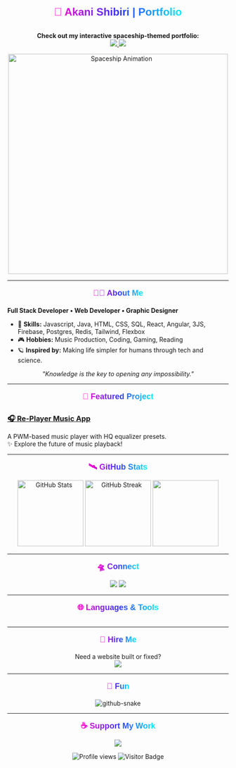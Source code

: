 <p align="center">
  <svg viewBox="0 0 1000 120" xmlns="http://www.w3.org/2000/svg">
    <defs>
      <linearGradient id="gradient" x1="0%" y1="0%" x2="100%" y2="0%">
        <stop offset="0%" stop-color="#ff00cc">
          <animate attributeName="offset" values="0;1;0" dur="8s" repeatCount="indefinite" />
        </stop>
        <stop offset="50%" stop-color="#3333ff">
          <animate attributeName="offset" values="0.5;1.5;0.5" dur="8s" repeatCount="indefinite" />
        </stop>
        <stop offset="100%" stop-color="#00f0ff">
          <animate attributeName="offset" values="1;2;1" dur="8s" repeatCount="indefinite" />
        </stop>
      </linearGradient>
    </defs>
    <text x="50%" y="50%" dominant-baseline="middle" text-anchor="middle"
          style="font-family: 'Orbitron', sans-serif; font-size: 48px; font-weight: bold; fill: url(#gradient);">
      🚀 Akani Shibiri | Portfolio
    </text>
  </svg>
</p>

<p align="center">
  <b>Check out my interactive spaceship-themed portfolio:</b>  
  <br/>
  <a href="https://re-el123.github.io/Re-EL123/" target="_blank">
    <img src="https://img.shields.io/badge/🌌%20See%20My%20Futuristic%20Journey-purple?style=for-the-badge&logo=rocket&logoColor=white" />
  </a>
  <a href="https://re-player.vercel.app/" target="_blank">
    <img src="https://img.shields.io/badge/🎧%20Re--Player%20Music%20App-orange?style=for-the-badge&logo=spotify&logoColor=white" />
  </a>
</p>

<p align="center">
  <img src="https://your-space-ship-gif-url.com/spaceship.gif" alt="Spaceship Animation" width="500"/>
</p>

---

<p align="center">
  <svg viewBox="0 0 1000 60" xmlns="http://www.w3.org/2000/svg">
    <text x="50%" y="50%" dominant-baseline="middle" text-anchor="middle"
          style="font-family: 'Orbitron', sans-serif; font-size: 36px; font-weight: bold; fill: url(#gradient);">
      👨‍🚀 About Me
    </text>
  </svg>
</p>

<p>
<b>Full Stack Developer • Web Developer • Graphic Designer</b>  
</p>

<ul>
  <li>🔭 <b>Skills:</b> Javascript, Java, HTML, CSS, SQL, React, Angular, 3JS, Firebase, Postgres, Redis, Tailwind, Flexbox</li>
  <li>🎮 <b>Hobbies:</b> Music Production, Coding, Gaming, Reading</li>
  <li>🪐 <b>Inspired by:</b> Making life simpler for humans through tech and science.</li>
</ul>

<p align="center"><i>"Knowledge is the key to opening any impossibility."</i></p>

---

<p align="center">
  <svg viewBox="0 0 1000 60" xmlns="http://www.w3.org/2000/svg">
    <text x="50%" y="50%" dominant-baseline="middle" text-anchor="middle"
          style="font-family: 'Orbitron', sans-serif; font-size: 36px; font-weight: bold; fill: url(#gradient);">
      🌌 Featured Project
    </text>
  </svg>
</p>

### [🎧 Re-Player Music App](https://re-player.vercel.app/)  
A PWM-based music player with HQ equalizer presets.  
✨ Explore the future of music playback!

---

<p align="center">
  <svg viewBox="0 0 1000 60" xmlns="http://www.w3.org/2000/svg">
    <text x="50%" y="50%" dominant-baseline="middle" text-anchor="middle"
          style="font-family: 'Orbitron', sans-serif; font-size: 36px; font-weight: bold; fill: url(#gradient);">
      🛰️ GitHub Stats
    </text>
  </svg>
</p>

<p align="center">
  <img src="https://github-readme-stats.vercel.app/api?username=Re-EL123&show_icons=true&theme=radical" alt="GitHub Stats" height="150"/>
  <img src="https://github-readme-streak-stats.herokuapp.com/?user=Re-EL123&theme=radical" alt="GitHub Streak" height="150"/>
  <img src="https://github-profile-summary-cards.vercel.app/api/cards/repos-per-language?username=Re-EL123&theme=radical" height="150"/>
</p>

---

<p align="center">
  <svg viewBox="0 0 1000 60" xmlns="http://www.w3.org/2000/svg">
    <text x="50%" y="50%" dominant-baseline="middle" text-anchor="middle"
          style="font-family: 'Orbitron', sans-serif; font-size: 36px; font-weight: bold; fill: url(#gradient);">
      🛸 Connect
    </text>
  </svg>
</p>

<p align="center">
  <a href="https://github.com/Re-EL123"><img src="https://img.shields.io/badge/-GitHub-181717?style=for-the-badge&logo=github&logoColor=white" /></a>
  <a href="https://linkedin.com/in/akani-shibiri-2939a119b" target="blank">
    <img src="https://img.shields.io/badge/-LinkedIn-0A66C2?style=for-the-badge&logo=linkedin&logoColor=white" />
  </a>
</p>

---

<p align="center">
  <svg viewBox="0 0 1000 60" xmlns="http://www.w3.org/2000/svg">
    <text x="50%" y="50%" dominant-baseline="middle" text-anchor="middle"
          style="font-family: 'Orbitron', sans-serif; font-size: 36px; font-weight: bold; fill: url(#gradient);">
      🌐 Languages & Tools
    </text>
  </svg>
</p>

<p align="center" style="display: flex; flex-wrap: wrap; gap: 20px;">
  <!-- Same tech icons as before -->
</p>

---

<p align="center">
  <svg viewBox="0 0 1000 60" xmlns="http://www.w3.org/2000/svg">
    <text x="50%" y="50%" dominant-baseline="middle" text-anchor="middle"
          style="font-family: 'Orbitron', sans-serif; font-size: 36px; font-weight: bold; fill: url(#gradient);">
      💼 Hire Me
    </text>
  </svg>
</p>

<p align="center">
  Need a website built or fixed?  
  <br/>
  <a href="https://www.freelancer.com/u/akanishibiri">
    <img src="https://img.shields.io/badge/💼%20Hire%20me%20on%20Freelancer-blue?style=for-the-badge&logo=freelancer&logoColor=white"/>
  </a>
</p>

---

<p align="center">
  <svg viewBox="0 0 1000 60" xmlns="http://www.w3.org/2000/svg">
    <text x="50%" y="50%" dominant-baseline="middle" text-anchor="middle"
          style="font-family: 'Orbitron', sans-serif; font-size: 36px; font-weight: bold; fill: url(#gradient);">
      🐍 Fun
    </text>
  </svg>
</p>

<p align="center">
  <picture>
    <source media="(prefers-color-scheme: dark)" srcset="https://raw.githubusercontent.com/ritesh-0309/ritesh-0309/output/github-snake-dark.svg" />
    <source media="(prefers-color-scheme: light)" srcset="https://raw.githubusercontent.com/ritesh-0309/ritesh-0309/output/github-snake.svg" />
    <img alt="github-snake" src="https://raw.githubusercontent.com/Re-EL123/Re-EL123/output/github-snake.svg" />
  </picture>
</p>

---

<p align="center">
  <svg viewBox="0 0 1000 60" xmlns="http://www.w3.org/2000/svg">
    <text x="50%" y="50%" dominant-baseline="middle" text-anchor="middle"
          style="font-family: 'Orbitron', sans-serif; font-size: 36px; font-weight: bold; fill: url(#gradient);">
      ☕ Support My Work
    </text>
  </svg>
</p>

<p align="center">
  <a href="https://buymeacoffee.com/akanishibiri">
    <img src="https://img.shields.io/badge/-Buy%20me%20a%20coffee-FFDD00?style=for-the-badge&logo=buymeacoffee&logoColor=black" />
  </a>
</p>

<p align="center"> 
  <img src="https://komarev.com/ghpvc/?username=Re-EL123&label=Profile%20views&color=0e75b6&style=flat" alt="Profile views" /> 
  <img src="https://visitor-badge.laobi.icu/badge?page_id=Re-EL123.Re-EL123" alt="Visitor Badge"/>
</p>
